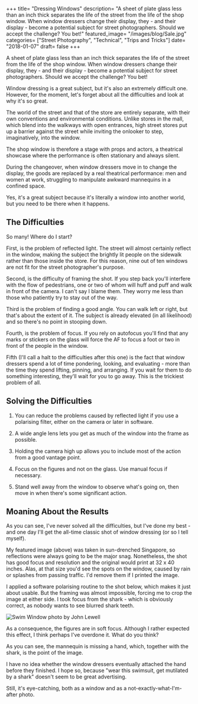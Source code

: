 +++
title= "Dressing Windows"
description= "A sheet of plate glass less than an inch thick separates the life of the street from the life of the shop window. When window dressers change their display, they - and their display - become a potential subject for street photographers. Should we accept the challenge? You bet!"
featured_image= "/images/blog/Sale.jpg"
categories= ["Street Photography", "Technical", "Trips and Tricks"]
date= "2018-01-07"
draft= false
+++

A sheet of plate glass less than an inch thick separates the life of the street from the life of the shop window. When window dressers change their display, they - and their display - become a potential subject for street photographers. Should we accept the challenge? You bet!

Window dressing is a great subject, but it's also an extremely difficult one. However, for the moment, let's forget about all the difficulties and look at why it's so great.

The world of the street and that of the store are entirely separate, with their own conventions and environmental conditions. Unlike stores in the mall, which blend into the walkways with open entrances, high street stores put up a barrier against the street while inviting the onlooker to step, imaginatively, into the window.

The shop window is therefore a stage with props and actors, a theatrical showcase where the performance is often stationary and always silent.

During the changeover, when window dressers move in to change the display, the goods are replaced by a real theatrical performance: men and women at work, struggling to manipulate awkward mannequins in a confined space.

Yes, it's a great subject because it's literally a window into another world, but you need to be there when it happens.

## The Difficulties
  
So many! Where do I start?

First, is the problem of reflected light. The street will almost certainly reflect in the window, making the subject the brightly lit people on the sidewalk rather than those inside the store. For this reason, nine out of ten windows are not fit for the street photographer's purpose.

Second, is the difficulty of framing the shot. If you step back you'll interfere with the flow of pedestrians, one or two of whom will huff and puff and walk in front of the camera. I can't say I blame them. They worry me less than those who patiently try to stay out of the way.

Third is the problem of finding a good angle. You can walk left or right, but that's about the extent of it. The subject is already elevated (in all likelihood) and so there's no point in stooping down.

Fourth, is the problem of focus. If you rely on autofocus you'll find that any marks or stickers on the glass will force the AF to focus a foot or two in front of the people in the window.

Fifth (I'll call a halt to the difficulties after this one) is the fact that window dressers spend a lot of time pondering, looking, and evaluating - more than the time they spend lifting, pinning, and arranging. If you wait for them to do something interesting, they'll wait for you to go away. This is the trickiest problem of all.

## Solving the Difficulties
  
1. You can reduce the problems caused by reflected light if you use a polarising filter, either on the camera or later in software.

2. A wide angle lens lets you get as much of the window into the frame as possible.

3. Holding the camera high up allows you to include most of the action from a good vantage point.

4. Focus on the figures and not on the glass. Use manual focus if necessary.

5. Stand well away from the window to observe what's going on, then move in when there's some significant action.

## Moaning About the Results
  
As you can see, I've never solved all the difficulties, but I've done my best - and one day I'll get the all-time classic shot of window dressing (or so I tell myself).

My featured image (above) was taken in sun-drenched Singapore, so reflections were always going to be the major snag. Nonetheless, the shot has good focus and resolution and the original would print at 32 x 40 inches. Alas, at that size you'd see the spots on the window, caused by rain or splashes from passing traffic. I'd remove them if I printed the image.

I applied a software polarising routine to the shot below, which makes it just about usable. But the framing was almost impossible, forcing me to crop the image at either side. I took focus from the shark - which is obviously correct, as nobody wants to see blurred shark teeth.

<img class="lazyload" data-src="/images/blog/Swim_Window.jpg" alt="Swim Window photo by John Lewell">

As a consequence, the figures are in soft focus. Although I rather expected this effect, I think perhaps I've overdone it. What do you think?

As you can see, the mannequin is missing a hand, which, together with the shark, is the point of the image.

I have no idea whether the window dressers eventually attached the hand before they finished. I hope so, because "wear this swimsuit, get mutilated by a shark" doesn't seem to be great advertising.

Still, it's eye-catching, both as a window and as a not-exactly-what-I'm-after photo.